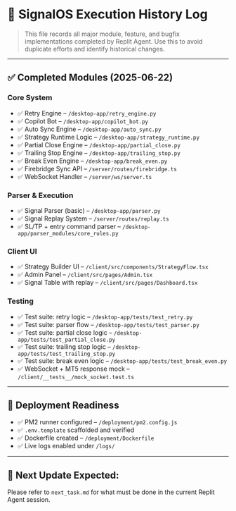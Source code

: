 # 📜 SignalOS Execution History Log

> This file records all major module, feature, and bugfix implementations completed by Replit Agent. Use this to avoid duplicate efforts and identify historical changes.

---

## ✅ Completed Modules (2025-06-22)

### Core System
- ✅ Retry Engine – `/desktop-app/retry_engine.py`
- ✅ Copilot Bot – `/desktop-app/copilot_bot.py`
- ✅ Auto Sync Engine – `/desktop-app/auto_sync.py`
- ✅ Strategy Runtime Logic – `/desktop-app/strategy_runtime.py`
- ✅ Partial Close Engine – `/desktop-app/partial_close.py`
- ✅ Trailing Stop Engine – `/desktop-app/trailing_stop.py`
- ✅ Break Even Engine – `/desktop-app/break_even.py`
- ✅ Firebridge Sync API – `/server/routes/firebridge.ts`
- ✅ WebSocket Handler – `/server/ws/server.ts`

### Parser & Execution
- ✅ Signal Parser (basic) – `/desktop-app/parser.py`
- ✅ Signal Replay System – `/server/routes/replay.ts`
- ✅ SL/TP + entry command parser – `/desktop-app/parser_modules/core_rules.py`

### Client UI
- ✅ Strategy Builder UI – `/client/src/components/StrategyFlow.tsx`
- ✅ Admin Panel – `/client/src/pages/Admin.tsx`
- ✅ Signal Table with replay – `/client/src/pages/Dashboard.tsx`

### Testing
- ✅ Test suite: retry logic – `/desktop-app/tests/test_retry.py`
- ✅ Test suite: parser flow – `/desktop-app/tests/test_parser.py`
- ✅ Test suite: partial close logic – `/desktop-app/tests/test_partial_close.py`
- ✅ Test suite: trailing stop logic – `/desktop-app/tests/test_trailing_stop.py`
- ✅ Test suite: break even logic – `/desktop-app/tests/test_break_even.py`
- ✅ WebSocket + MT5 response mock – `/client/__tests__/mock_socket.test.ts`

---

## 🔧 Deployment Readiness
- ✅ PM2 runner configured – `/deployment/pm2.config.js`
- ✅ `.env.template` scaffolded and verified
- ✅ Dockerfile created – `/deployment/Dockerfile`
- ✅ Live logs enabled under `/logs/`

---

## 📅 Next Update Expected:
Please refer to `next_task.md` for what must be done in the current Replit Agent session.

